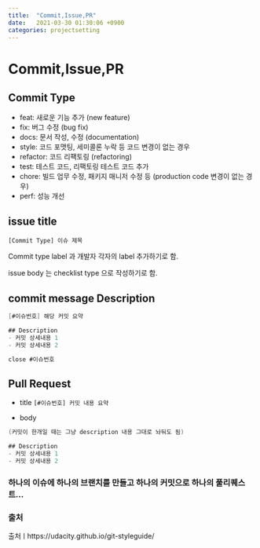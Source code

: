 ```yaml
---
title:  "Commit,Issue,PR"
date:   2021-03-30 01:30:06 +0900
categories: projectsetting
---
```

# Commit,Issue,PR
## Commit Type

- feat: 새로운 기능 추가 (new feature)
- fix: 버그 수정 (bug fix)
- docs: 문서 작성, 수정 (documentation)
- style: 코드 포맷팅, 세미콜론 누락 등 코드 변경이 없는 경우
- refactor: 코드 리팩토링 (refactoring)
- test: 테스트 코드, 리팩토링 테스트 코드 추가
- chore: 빌드 업무 수정, 패키지 매니저 수정 등 (production code 변경이 없는 경우)
- perf: 성능 개선

## issue title
`[Commit Type] 이슈 제목`

Commit type label 과 개발자 각자의 label 추가하기로 함.

issue body 는 checklist type 으로 작성하기로 함.

## commit message Description
```swift
[#이슈번호] 해당 커밋 요약

## Description
- 커밋 상세내용 1
- 커밋 상세내용 2

close #이슈번호
```

## Pull Request
- title
`[#이슈번호] 커밋 내용 요약`

- body
```swift
(커밋이 한개일 때는 그냥 description 내용 그대로 놔둬도 됨)

## Description
- 커밋 상세내용 1
- 커밋 상세내용 2
```

### 하나의 이슈에 하나의 브랜치를 만들고 하나의 커밋으로 하나의 풀리퀘스트...

### 출처
출처ㅣhttps://udacity.github.io/git-styleguide/
